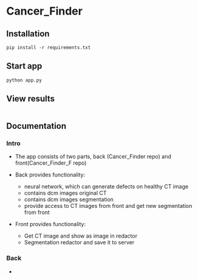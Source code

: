 # Cancer_Finder

## Installation

```
pip install -r requirements.txt
```

## Start app

```
python app.py
```

## View results

```

```

## Documentation
### Intro
- The app consists of two parts, back (Cancer_Finder repo) and front(Cancer_Finder_F repo)
- Back provides functionality:
  - neural network, which can generate defects on healthy CT image
  - contains dcm images original CT
  - contains dcm images segmentation
  - provide access to CT images from front and get new segmentation from front

- Front provides functionality:
  - Get CT image and show as image in redactor
  - Segmentation redactor and save it to server

### Back
- 